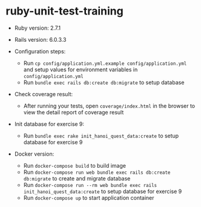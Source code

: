 # ruby-unit-test-training

* Ruby version: 2.7.1
* Rails version: 6.0.3.3

* Configuration steps:
  - Run `cp config/application.yml.example config/application.yml` and setup values for environment variables in `config/application.yml`
  - Run `bundle exec rails db:create db:migrate` to setup database

* Check coverage result:
  - After running your tests, open `coverage/index.html` in the browser to view the detail report of coverage result

* Init database for exercise 9:
  - Run `bundle exec rake init_hanoi_quest_data:create` to setup database for exercise 9

* Docker version:
  - Run `docker-compose build` to build image
  - Run `docker-compose run web bundle exec rails db:create db:migrate` to create and migrate database
  - Run `docker-compose run --rm web bundle exec rails init_hanoi_quest_data:create` to setup database for exercise 9 
  - Run `docker-compose up` to start application container
